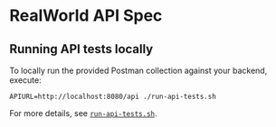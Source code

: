 # RealWorld API Spec

## Running API tests locally

To locally run the provided Postman collection against your backend, execute:

```
APIURL=http://localhost:8080/api ./run-api-tests.sh
```

For more details, see [`run-api-tests.sh`](run-api-tests.sh).
